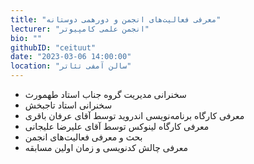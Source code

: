 ```yaml
---
title: "معرفی فعالیت‌های انجمن و دورهمی دوستانه"
lecturer: "انجمن علمی کامپیوتر"
bio: ""
githubID: "ceituut"
date: "2023-03-06 14:00:00"
location: "سالن آمفی تئاتر"
---
```


- سخنرانی مدیریت گروه جناب استاد طهمورث
- سخنرانی استاد تاجبخش
- معرفی کارگاه برنامه‌نویسی اندروید توسط آقای عرفان باقری
- معرفی کارگاه لینوکس توسط آقای علیرضا علیجانی
- بحث و معرفی فعالیت‌های انجمن
- معرفی چالش کدنویسی و زمان اولین مسابقه

